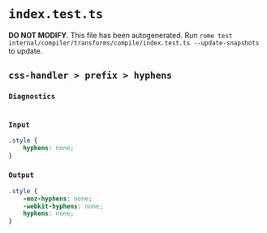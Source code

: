 # `index.test.ts`

**DO NOT MODIFY**. This file has been autogenerated. Run `rome test internal/compiler/transforms/compile/index.test.ts --update-snapshots` to update.

## `css-handler > prefix > hyphens`

### `Diagnostics`

```

```

### `Input`

```css
.style {
	hyphens: none;
}

```

### `Output`

```css
.style {
	-moz-hyphens: none;
	-webkit-hyphens: none;
	hyphens: none;
}

```
